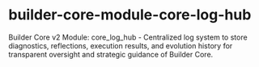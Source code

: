 # builder-core-module-core-log-hub
Builder Core v2 Module: core_log_hub - Centralized log system to store diagnostics, reflections, execution results, and evolution history for transparent oversight and strategic guidance of Builder Core.
